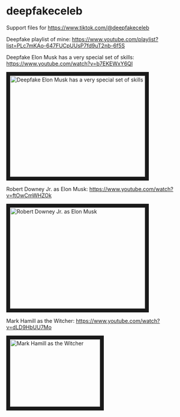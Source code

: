 # deepfakeceleb
Support files for https://www.tiktok.com/@deepfakeceleb

Deepfake playlist of mine: https://www.youtube.com/playlist?list=PLc7mKAo-647FUCpUUsP7fd9uT2nb-6f5S

Deepfake Elon Musk has a very special set of skills: https://www.youtube.com/watch?v=b7EKEWxY6QI

<a href="http://www.youtube.com/watch?feature=player_embedded&v=b7EKEWxY6QI" target="_blank">
 <img src="https://img.youtube.com/vi/b7EKEWxY6QI/0.jpg" alt="Deepfake Elon Musk has a very special set of skills" width="360" height="270" border="10" />
</a>

Robert Downey Jr. as Elon Musk: https://www.youtube.com/watch?v=ftOwCmWHZOk

<a href="http://www.youtube.com/watch?feature=player_embedded&v=ftOwCmWHZOk" target="_blank">
 <img src="https://img.youtube.com/vi/ftOwCmWHZOk/0.jpg" alt="Robert Downey Jr. as Elon Musk" width="360" height="270" border="10" />
</a>

Mark Hamill as the Witcher: https://www.youtube.com/watch?v=dLD9HbUU7Mo

<a href="http://www.youtube.com/watch?feature=player_embedded&v=dLD9HbUU7Mo" target="_blank">
 <img src="https://img.youtube.com/vi/dLD9HbUU7Mo/0.jpg" alt="Mark Hamill as the Witcher" width="240" height="180" border="10" />
</a>

